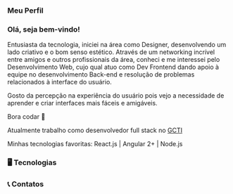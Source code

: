### Meu Perfil

### Olá, seja bem-vindo!

Entusiasta da tecnologia, iniciei na área como Designer, desenvolvendo um lado criativo e o bom senso estético. Através de um networking incrível entre amigos e outros profissionais da área, conheci e me interessei pelo Desenvolvimento Web, cujo qual atuo como Dev Frontend dando apoio à equipe no desenvolvimento Back-end e resolução de problemas relacionados à interface do usuário.

Gosto da percepção na experiência do usuário pois vejo a necessidade de aprender e criar interfaces mais fáceis e amigáveis.

Bora codar 🚀

Atualmente trabalho como desenvolvedor full stack no [GCTI](https://gcti.parnamirim.rn.gov.br/)

Minhas tecnologias favoritas: React.js | Angular 2+ | Node.js


### 🖥️ Tecnologias
 


### 📞 Contatos



